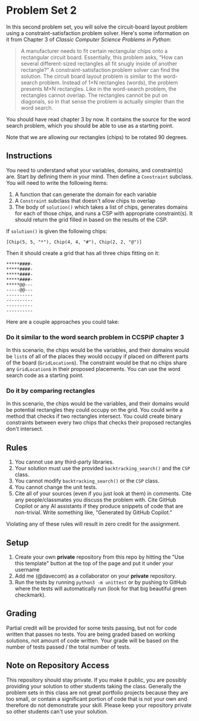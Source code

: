 # Problem Set 2

In this second problem set, you will solve the circuit-board layout problem using a constraint-satisfaction problem solver. Here's some information on it from Chapter 3 of *Classic Computer Science Problems in Python*:

> A manufacturer needs to fit certain rectangular chips onto a rectangular circuit board. Essentially, this problem asks, “How can several different-sized rectangles all fit snugly inside of another rectangle?” A constraint-satisfaction problem solver can find the solution. The circuit board layout problem is similar to the word-search problem. Instead of 1×N rectangles (words), the problem presents M×N rectangles. Like in the word-search problem, the rectangles cannot overlap. The rectangles cannot be put on diagonals, so in that sense the problem is actually simpler than the word search.

You should have read chapter 3 by now. It contains the source for the word search problem, which you should be able to use as a starting point.

Note that we are allowing our rectangles (chips) to be rotated 90 degrees.

## Instructions

You need to understand what your variables, domains, and constraint(s) are. Start by defining them in your mind. Then define a `Constraint` subclass. You will need to write the following items:

1. A function that can generate the domain for each variable
2. A `Constraint` subclass that doesn't allow chips to overlap
3. The body of `solution()` which takes a list of chips, generates domains for each of those chips, and runs a CSP with appropriate constraint(s). It should return the grid filled in based on the results of the CSP.

If `solution()` is given the following chips:

```
[Chip(5, 5, "*"), Chip(4, 4, "#"), Chip(2, 2, "@")]
```

Then it should create a grid that has all three chips fitting on it:

```
*****####-
*****####-
*****####-
*****####-
*****@@---
-----@@---
----------
----------
----------
----------
```

Here are a couple approaches you could take:

### Do it similar to the word search problem in CCSPiP chapter 3

In this scenario, the chips would be the variables, and their domains would be `list`s of all of the places they would occupy if placed on different parts of the board (`GridLocation`s). The constraint would be that no chips share any `GridLocation`s in their proposed placements. You can use the word search code as a starting point.

### Do it by comparing rectangles

In this scenario, the chips would be the variables, and their domains would be potential rectangles they could occupy on the grid. You could write a method that checks if two rectangles intersect. You could create binary constraints between every two chips that checks their proposed rectangles don't intersect.

## Rules

1. You cannot use any third-party libraries.
2. Your solution must use the provided `backtracking_search()` and the `CSP` class.
3. You cannot modify `backtracking_search()` or the `CSP` class.
4. You cannot change the unit tests.
5. Cite all of your sources (even if you just look at them) in comments. Cite any people/classmates you discuss the problem with. Cite GitHub Copilot or any AI assistants if they produce snippets of code that are non-trivial. Write something like, “Generated by GitHub Copilot.” 

Violating any of these rules will result in zero credit for the assignment.

## Setup

1. Create your own **private** repository from this repo by hitting the "Use this template" button at the top of the page and put it under your username
2. Add me (@davecom) as a collaborator on your **private** repository.
3. Run the tests by running `python3 -m unittest` or by pushing to GitHub where the tests will automatically run (look for that big beautiful green checkmark).

## Grading

Partial credit will be provided for some tests passing, but not for code written that passes no tests. You are being graded based on working solutions, not amount of code written. Your grade will be based on the number of tests passed / the total number of tests.

## Note on Repository Access

This repository should stay private. If you make it public, you are possibly providing your solution to other students taking the class. Generally the problem sets in this class are not great portfolio projects because they are too small, or contain a significant portion of code that is not your own and therefore do not demonstrate your skill. Please keep your repository private so other students can't use your solution.
